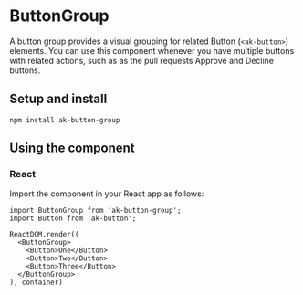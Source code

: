 # ButtonGroup

A button group provides a visual grouping for related Button (`<ak-button>`) elements. You can use this component whenever you have multiple buttons with related actions, such as as the pull requests Approve and Decline buttons.

## Setup and install

```
npm install ak-button-group
```

## Using the component

### React

Import the component in your React app as follows:

```
import ButtonGroup from 'ak-button-group';
import Button from 'ak-button';

ReactDOM.render((
  <ButtonGroup>
    <Button>One</Button>
    <Button>Two</Button>
    <Button>Three</Button>
  </ButtonGroup>
), container)
```
